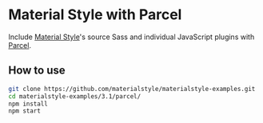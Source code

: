 # Material Style with Parcel

Include [Material Style](https://materialstyle.github.io)'s source Sass and individual JavaScript plugins with [Parcel](https://parceljs.org).

## How to use

```sh
git clone https://github.com/materialstyle/materialstyle-examples.git
cd materialstyle-examples/3.1/parcel/
npm install
npm start
```
